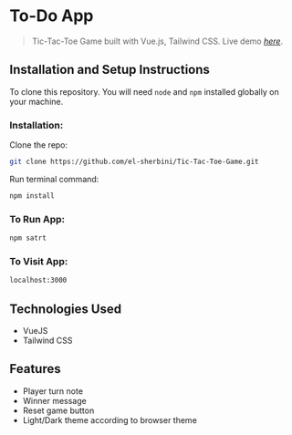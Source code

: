 # To-Do App

> Tic-Tac-Toe Game built with Vue.js, Tailwind CSS.
> Live demo [_here_](https://bre.is/QnpuLvEH).

## Installation and Setup Instructions

To clone this repository. You will need `node` and `npm` installed globally on your machine.

### Installation:

Clone the repo:

```sh
git clone https://github.com/el-sherbini/Tic-Tac-Toe-Game.git
```

Run terminal command:

```sh
npm install
```

### To Run App:

```sh
npm satrt
```

### To Visit App:

```sh
localhost:3000
```

## Technologies Used

- VueJS
- Tailwind CSS

## Features

- Player turn note
- Winner message
- Reset game button
- Light/Dark theme according to browser theme
